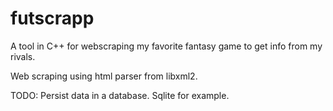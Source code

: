 # futscrapp
A tool in C++ for webscraping my favorite fantasy game to get info from my rivals.

Web scraping using html parser from libxml2.

TODO: Persist data in a database. Sqlite for example.
